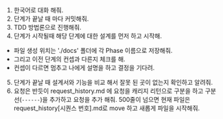 <!------------------------------------------------------------------------------------
   Add Rules to this file or a short description and have Kiro refine them for you:   
-------------------------------------------------------------------------------------> 
1. 한국어로 대화 해줘.
2. 단계가 끝날 때 마다 커밋해줘.
3. TDD 방법론으로 진행해줘.
4. 단계가 시작될때 해당 단계에 대한 설계를 먼저 하고 시작해. 
 - 파일 생성 위치는 './docs' 폴더에 각 Phase 이름으로 저장해줘.  
 - 그리고 이전 단계의 컨셉과 다른지 체크를 해. 
 - 컨셉이 다르면 멈추고 나에게 설명을 하고 결정을 기다려.
5. 단계가 끝날 때 설계서와 기능을 비교 해서 잘못 된 곳이 없는지 확인하고 알려줘.
6. 요청은 반듯이 request_history.md 에 요청을 캐리지 리턴으로 구분을 하고 구분선(`------`)을 추가하고 요청을 추가 해줘. 500줄이 넘으면 현재 파일은 request_history[시퀀스 번호].md로 move 하고 새롭게 파일을 시작해줘.